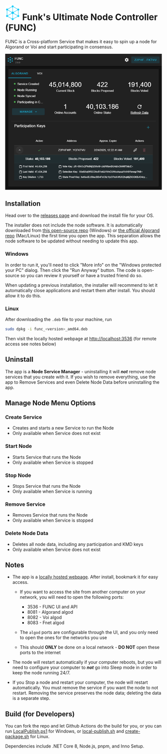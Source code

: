 # ![icon](assets/icon.png) Funk's Ultimate Node Controller (FUNC)

FUNC is a Cross-platform Service that makes it easy to spin up a node for Algorand or Voi and start participating in consensus.

![screenshot](assets/screenshot.png)

## Installation

Head over to the [releases page](https://github.com/GalaxyPay/func/releases) and download the install file for your OS.

The installer does not include the node software. It is automatically downloaded from [this open-source repo](https://github.com/GalaxyPay/go-algo-win) (Windows) or [the official Algorand repo](https://github.com/algorand/go-algorand) (Mac/Linux) the first time you open the app. This separation allows the node software to be updated without needing to update this app.

### Windows

In order to run it, you'll need to click "More info" on the "Windows protected your PC" dialog.
Then click the "Run Anyway" button.
The code is open-source so you can review it yourself or have a trusted friend do so.

When updating a previous installation, the installer will recommend to let it automatically close applications and restart them after install. You should allow it to do this.

### Linux

After downloading the `.deb` file to your machine, run

```sh
sudo dpkg -i func_<version>_amd64.deb
```

Then visit the locally hosted webpage at <http://localhost:3536> (for remote access see notes below)

## Uninstall

The app is a **Node Service Manager** - uninstalling it will **_not_** remove node services that you create with it. If you wish to remove everything, use the app to Remove Services and even Delete Node Data before uninstalling the app.

## Manage Node Menu Options

### Create Service

- Creates and starts a new Service to run the Node
- Only available when Service does not exist

### Start Node

- Starts Service that runs the Node
- Only available when Service is stopped

### Stop Node

- Stops Service that runs the Node
- Only available when Service is running

### Remove Service

- Removes Service that runs the Node
- Only available when Service is stopped

### Delete Node Data

- Deletes all node data, including any participation and KMD keys
- Only available when Service does not exist

## Notes

- The app is a [locally hosted webpage](http://localhost:3536). After install, bookmark it for easy access.

  - If you want to access the site from another computer on your network, you will need to open the following ports:

    - 3536 - FUNC UI and API
    - 8081 - Algorand algod
    - 8082 - Voi algod
    - 8083 - Fnet algod

  - The `algod` ports are configurable through the UI, and you only need to open the ones for the networks you use

  - This should **ONLY** be done on a local network - **DO NOT** open these ports to the internet

- The node will restart automatically if your computer reboots, but you will need to configure your computer to **_not_** go into Sleep mode in order to keep the node running 24/7.

- If you Stop a node and restart your computer, the node will restart automatically. You must remove the service if you want the node to not restart. Removing the service preserves the node data; deleting the data is a separate step.

## Build (for Developers)

You can fork the repo and let Github Actions do the build for you, or you can run [LocalPublish.ps1](LocalPublish.ps1) for Windows, or [local-publish.sh](local-publish.sh) and [create-package.sh](create-package.sh) for Linux.

Dependencies include .NET Core 8, Node.js, pnpm, and Inno Setup.
